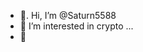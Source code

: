 - 👋. Hi, I’m @Saturn5588
- 👀 I’m interested in crypto ...
- 🌱 
  
  

<!---
Saturn5588/Saturn5588 is a ✨ special ✨ repository because its `README.md` (this file) appears on your GitHub profile.
You can click the Preview link to take a look at your changes.
--->
